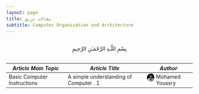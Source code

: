 ```yaml
---
layout: page
title: مقالات بَرِيق
subtitle: Computer Organization and Architecture
---
```


<br>

<center>بِسْمِ اللَّـهِ الرَّحْمَـٰنِ الرَّحِيمِ </center>

<br>

| _Article Main Topic_        | _Article Title_                        | _Author_        |
|-----------------------------|----------------------------------------|-----------------|
| Basic Computer Instructions | A simple understanding of Computer . 1 | <img style="float: left; width: 20px; padding: 0px 5px 0px 0px;border-radius: 100%" src="assets/img/authors/youssry.png"> Mohamed Youssry |

